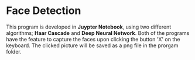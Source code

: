 # Face Detection 

This program is developed in **Juypter Notebook**, using two different algorithms; **Haar Cascade** and **Deep Neural Network**. Both of the programs have the feature to capture the faces upon clicking the button 'X' on the keyboard. The clicked picture will be saved as a png file in the prorgam folder.
